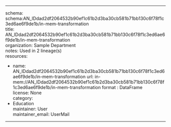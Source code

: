 


---  
schema: schema:AN_IDdad2df2064532b90ef1c61b2d3ba30cb581b71bb130c6f78f1c3ed6ae6f9de1b/in-mem-transformation  
title: AN_IDdad2df2064532b90ef1c61b2d3ba30cb581b71bb130c6f78f1c3ed6ae6f9de1b/in-mem-transformation  
organization: Sample Department  
notes: Used in 2 lineage(s)  
resources:  
  - name: AN_IDdad2df2064532b90ef1c61b2d3ba30cb581b71bb130c6f78f1c3ed6ae6f9de1b/in-mem-transformation 
    url: in-mem://AN_IDdad2df2064532b90ef1c61b2d3ba30cb581b71bb130c6f78f1c3ed6ae6f9de1b/in-mem-transformation 
    format : DataFrame  
license: None  
category:
  - Education  
maintainer: User  
maintainer_email: UserMail  
---